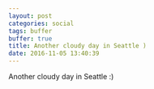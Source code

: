 ```yaml
---
layout: post
categories: social
tags: buffer
buffer: true
title: Another cloudy day in Seattle )
date: 2016-11-05 13:40:39
---
```

Another cloudy day in Seattle :)
